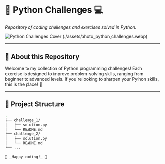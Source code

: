 # 🐍 **Python Challenges** 💻
_Repository of coding challenges and exercises solved in Python._

![Python Challenges Cover]() (./assets/photo_python_challenges.webp)



---

## 🎯 **About this Repository**
Welcome to my collection of Python programming challenges! Each exercise is designed to improve problem-solving skills, ranging from beginner to advanced levels. If you're looking to sharpen your Python skills, this is the place! 🌱

---

## 📁 **Project Structure**
```bash
.
├── challenge_1/
│   ├── solution.py
│   └── README.md
├── challenge_2/
│   ├── solution.py
│   └── README.md
└── ...

🌵 _Happy coding!_ 🐢
